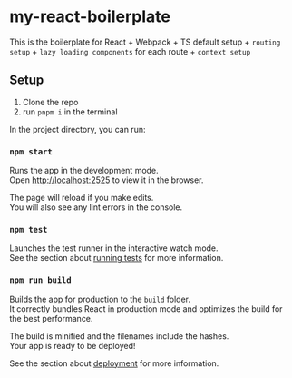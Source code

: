 # my-react-boilerplate
This is the boilerplate for React + Webpack + TS default setup + `routing setup` + `lazy loading components` for each route + `context setup`

## Setup
1. Clone the repo
2. run `pnpm i` in the terminal 


In the project directory, you can run:

### `npm start`

Runs the app in the development mode.\
Open [http://localhost:2525](http://localhost:2525) to view it in the browser.

The page will reload if you make edits.\
You will also see any lint errors in the console.

### `npm test`

Launches the test runner in the interactive watch mode.\
See the section about [running tests](https://facebook.github.io/create-react-app/docs/running-tests) for more information.

### `npm run build`

Builds the app for production to the `build` folder.\
It correctly bundles React in production mode and optimizes the build for the best performance.

The build is minified and the filenames include the hashes.\
Your app is ready to be deployed!

See the section about [deployment](https://facebook.github.io/create-react-app/docs/deployment) for more information.
